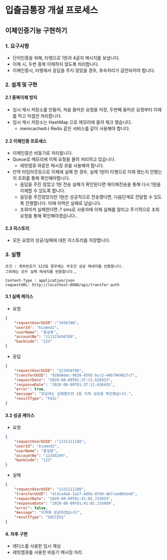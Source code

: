 # 입출금통장 개설 프로세스
## 이체인증기능 구현하기

### 1. 요구사항
* 단어인증을 위해, 타행으로 1원과 4글자 메시지를 보냅니다.
* 이체 시, 두번 중복 이체하지 않도록 처리합니다.
* 이체인증시, 타행에서 응답을 주지 않았을 경우, 후속처리가 감안되어야 합니다.

### 2. 설계 및 구현
#### 2.1 중복이체 방지
* 임시 캐시 저장소를 만들어, 처음 들어온 요청을 저장, 두번째 들어온 요청부터 이체를 막고 익셉션 처리합니다.
* 임시 캐시 저장소는 HashMap 으로 메모리에 올려 체크 했습니다.
    * memcached나 Redis 같은 서비스를 같이 사용해야 합니다.  
 
#### 2.2 이체인증 프로세스
* 이체인증은 비동기로 처리됩니다.
* Queue로 메모리에 이체 요청을 올려 처리하고 있습니다. 
    * 레빗엠큐 와같은 메시징 큐를 사용해야 합니다.
* 만약 타임아웃등으로 이체에 실패 한 경우, 실제 1원이 타행으로 이체 됐는지 안됐는지 조회를 통해 확인해야합니다.
    * 음답을 주진 않았고 1원 전송 실패가 확인된다면 재이체전송을 통해 다시 1원을 이체할 수 있도록 합니다.
    * 음당을 주진않았지만 1원은 성공적으로 전송했다면, 다음단계로 전달할 수 있도록 진행합니다. 이때 이력은 실패로 남습니다.
    * 조회마저 실패한다면..? sms로 사용자에 이체 실패를 알리고 주기적으로 조회 요청을 통해 확인해야겠습니다..
#### 2.3 히스토리
* 모든 요청의 성공/실패에 대한 히스토리를 저장합니다.

### 3. 실행
~~~
조건 : 계좌번호가 123일 경우에는 무조건 성공 메세지를 반환합니다.
그외에는 모두 실패 메세지를 반환합니다.,

Content-Type : application/json
requestURL: http://localhost:8080/api/transfer-auth 
~~~


#### 3.1 실패 케이스
* 요청
```json
{
    "requestUserUUID" :"3456788",
    "userId": "kiomnd2",
    "userName": "홍길동",
    "accountNo": "111123456789",
    "bankCode": "123"
}
```
* 응답
~~~json
{
    "requestUserUUID": "223456788",
    "transferUUID": "928d6ebc-9838-4595-bcc5-44b7969627cf",
    "requestDate": "2020-08-09T01:37:11.626923",
    "responseDate": "2020-08-09T01:37:11.636455",
    "error": true,
    "message": "응답에는 실패했즈만 1원 이체 성공을 확인했습니다.",
    "resultType": "FAIL"
}
~~~



#### 3.2 성공 케이스

* 요청
~~~json
{
    "requestUserUUID" :"1231111188",
    "userId": "kiomnd2",
    "userName": "홍길동",
    "accountNo": "12345249",
    "bankCode": "123"
}
~~~

* 실패
~~~json
{
    "requestUserUUID": "1231111188",
    "transferUUID": "413ca4ab-1a17-4d9a-87e9-d67cae803ee6",
    "requestDate": "2020-08-09T01:41:02.233033",
    "responseDate": "2020-08-09T01:41:02.235069",
    "error": false,
    "message": "이체에 성공하였습니다",
    "resultType": "SUCCESS"
}
~~~



#### 4. 차후 구현
* 레디스를 사용한 임시 캐싱
* 레빗엠큐를 사용한 비동기 메시징 처리
